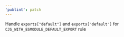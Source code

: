 ```yaml
---
'publint': patch
---
```


Handle `exports["default"]` and `exports['default']` for `CJS_WITH_ESMODULE_DEFAULT_EXPORT` rule
